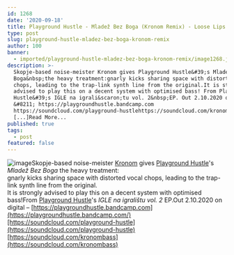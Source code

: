 ```yaml
---
id: 1268
date: '2020-09-18'
title: Playground Hustle - Mladež Bez Boga (Kronom Remix) - Loose Lips
type: post
slug: playground-hustle-mladez-bez-boga-kronom-remix
author: 100
banner:
  - imported/playground-hustle-mladez-bez-boga-kronom-remix/image1268.jpeg
description: >-
  Skopje-based noise-meister Kronom gives Playground Hustle&#39;s Mladež Bez
  Boga&nbsp;the heavy treatment:gnarly kicks sharing space with distorted vocal
  chops, leading to the trap-link synth line from the original.It is strongly
  advised to play this on a decent system with optimised bass! From Playground
  Hustle&#39;s IGLE na igrali&scaron;tu vol. 2&nbsp;EP. Out 2.10.2020 on digital
  &#8211; https://playgroundhustle.bandcamp.com
  https://soundcloud.com/playground-hustlehttps://soundcloud.com/kronombass
  [...]Read More...
published: true
tags:
  - post
featured: false
---
```

![image](../imported/playground-hustle-mladez-bez-boga-kronom-remix/image1268.jpeg)Skopje-based noise-meister [Kronom](https://soundcloud.com/kronombass) gives [Playground Hustle](https://playgroundhustle.bandcamp.com/)'s _Mladež Bez Boga_ the heavy treatment:  
gnarly kicks sharing space with distorted vocal chops, leading to the trap-link synth line from the original.  
It is strongly advised to play this on a decent system with optimised bass!From [Playground Hustle](https://playgroundhustle.bandcamp.com/)'s _IGLE na igralištu vol. 2_ EP.Out 2.10.2020 on digital – [https://playgroundhustle.bandcamp.com](https://playgroundhustle.bandcamp.com/)[https://soundcloud.com/playground-hustle](https://soundcloud.com/playground-hustle)  
[https://soundcloud.com/kronombass](https://soundcloud.com/kronombass)